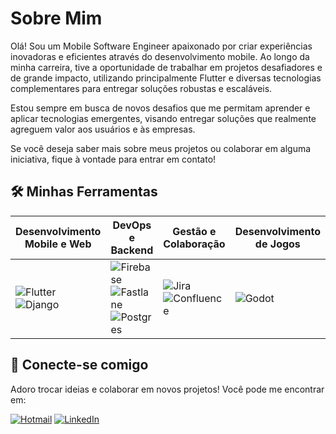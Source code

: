 # Sobre Mim

Olá! Sou um Mobile Software Engineer apaixonado por criar experiências inovadoras e eficientes através do desenvolvimento mobile. Ao longo da minha carreira, tive a oportunidade de trabalhar em projetos desafiadores e de grande impacto, utilizando principalmente Flutter e diversas tecnologias complementares para entregar soluções robustas e escaláveis. 

Estou sempre em busca de novos desafios que me permitam aprender e aplicar tecnologias emergentes, visando entregar soluções que realmente agreguem valor aos usuários e às empresas.

Se você deseja saber mais sobre meus projetos ou colaborar em alguma iniciativa, fique à vontade para entrar em contato!

## 🛠️ Minhas Ferramentas

| Desenvolvimento Mobile e Web | DevOps e Backend | Gestão e Colaboração | Desenvolvimento de Jogos |
| ---------------------------- | ---------------- | -------------------- | -------------------------- |
| ![Flutter](https://img.shields.io/badge/Flutter-02569B?style=for-the-badge&logo=flutter&logoColor=white) <br> ![Django](https://img.shields.io/badge/Django-092E20?style=for-the-badge&logo=django&logoColor=white) | ![Firebase](https://img.shields.io/badge/Firebase-FFCA28?style=for-the-badge&logo=firebase&logoColor=black) <br> ![Fastlane](https://img.shields.io/badge/Fastlane-4B9DFF?style=for-the-badge&logo=fastlane&logoColor=white) <br> ![Postgres](https://img.shields.io/badge/Postgres-336791?style=for-the-badge&logo=postgresql&logoColor=white) | ![Jira](https://img.shields.io/badge/Jira-0052CC?style=for-the-badge&logo=jira&logoColor=white) <br> ![Confluence](https://img.shields.io/badge/Confluence-172B4D?style=for-the-badge&logo=confluence&logoColor=white) | ![Godot](https://img.shields.io/badge/Godot-478CBF?style=for-the-badge&logo=godot-engine&logoColor=white) |



## 🤝 Conecte-se comigo

Adoro trocar ideias e colaborar em novos projetos! Você pode me encontrar em:

[![Hotmail](https://img.shields.io/badge/Hotmail-0078D4?style=for-the-badge&logo=microsoft-outlook&logoColor=white)](mailto:danielmessi13@hotmail.com)
[![LinkedIn](https://img.shields.io/badge/LinkedIn-0077B5?style=for-the-badge&logo=linkedin&logoColor=white)](https://www.linkedin.com/in/daniel-messias-9a6900165/)

